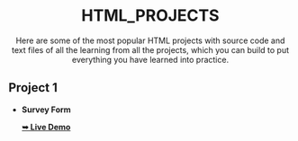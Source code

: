 <div align="center">
  
# HTML_PROJECTS
Here are some of the most popular HTML projects with source code and text files of all the learning from all the projects, which you can build to put everything you have learned into practice.

</div>

## Project 1 
* **Survey Form**

     <a href ="https://shaziasheikh01.github.io/HTML_PROJECTS/Survey%20Form/index.html"><strong> ➥ Live Demo</strong></a>
